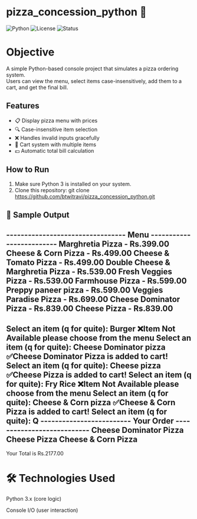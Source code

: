 # pizza_concession_python 🍕 
![Python](https://img.shields.io/badge/Python-3.x-blue.svg)
![License](https://img.shields.io/badge/License-MIT-green.svg)
![Status](https://img.shields.io/badge/Status-Active-success.svg)
# Objective 

A simple Python-based console project that simulates a pizza ordering system.  
Users can view the menu, select items case-insensitively, add them to a cart, and get the final bill.

## Features
- 📋 Display pizza menu with prices
- 🔍 Case-insensitive item selection
- ❌ Handles invalid inputs gracefully
- 🛒 Cart system with multiple items
- 💵 Automatic total bill calculation

## How to Run
1. Make sure Python 3 is installed on your system.
2. Clone this repository:
   git clone https://github.com/btwitravi/pizza_concession_python.git

## 📌 Sample Output
--------------------------------- Menu -------------------------
Marghretia Pizza                    - Rs.399.00
Cheese & Corn Pizza                 - Rs.499.00
Cheese & Tomato Pizza               - Rs.499.00
Double Cheese & Marghretia Pizza    - Rs.539.00
Fresh Veggies Pizza                 - Rs.539.00
Farmhouse Pizza                     - Rs.599.00
Preppy paneer pizza                 - Rs.599.00
Veggies Paradise Pizza              - Rs.699.00
Cheese Dominator Pizza              - Rs.839.00
Cheese Pizza                        - Rs.839.00
----------------------------------------------------------------
Select an item (q for quite): Burger 
❌Item Not Available please choose from the menu
Select an item (q for quite): Cheese Dominator pizza 
✅Cheese Dominator Pizza is added to cart!
Select an item (q for quite): Cheese pizza 
✅Cheese Pizza is added to cart!
Select an item (q for quite): Fry Rice 
❌Item Not Available please choose from the menu
Select an item (q for quite): Cheese & Corn pizza 
✅Cheese & Corn Pizza is added to cart!
Select an item (q for quite): Q
------------------------- Your Order ---------------------------
Cheese Dominator Pizza
Cheese Pizza
Cheese & Corn Pizza
----------------------------------------------------------------
Your Total is Rs.2177.00

# 🛠️ Technologies Used

Python 3.x (core logic)

Console I/O (user interaction)
